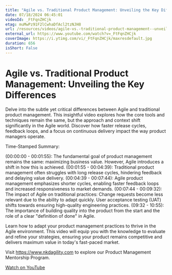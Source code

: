 ```yaml
---
title: "Agile vs. Traditional Product Management: Unveiling the Key Differences"
date: 07/18/2024 06:45:01
videoId: _FtFqnZHCjk
etag: muMwPz91F2lCwhaDfAcl2tzNJH8
url: /resources/videos/agile-vs.-traditional-product-management--unveiling-the-key-differences
external_url: https://www.youtube.com/watch?v=_FtFqnZHCjk
coverImage: https://i.ytimg.com/vi/_FtFqnZHCjk/maxresdefault.jpg
duration: 656
isShort: False
---
```


# Agile vs. Traditional Product Management: Unveiling the Key Differences

Delve into the subtle yet critical differences between Agile and traditional product management. This insightful video explores how the core tools and techniques remain the same, but the approach and context shift significantly in the Agile world. Discover how faster release cycles, feedback loops, and a focus on continuous delivery impact the way product managers operate.

Time-Stamped Summary:

(00:00:00 - 00:01:55): The fundamental goal of product management remains the same: maximizing business value. However, Agile introduces a shift in how this is achieved.
(00:01:55 - 00:04:39): Traditional product management often struggles with long release cycles, hindering feedback and delaying value delivery.
(00:04:39 - 00:07:44): Agile product management emphasizes shorter cycles, enabling faster feedback loops and increased responsiveness to market demands.
(00:07:44 - 00:09:32): The impact of Agile on traditional practices:
Change requests become less relevant due to the ability to adapt quickly.
User acceptance testing (UAT) shifts towards ensuring high-quality engineering practices.
(09:32 - 10:55): The importance of building quality into the product from the start and the role of a clear "definition of done" in Agile.

Learn how to adapt your product management practices to thrive in the Agile environment. This video will equip you with the knowledge to evaluate and refine your strategies, ensuring your product remains competitive and delivers maximum value in today's fast-paced market.

Visit https://www.nkdagility.com to explore our Product Management Mentorship Program.

[Watch on YouTube](https://www.youtube.com/watch?v=_FtFqnZHCjk)
